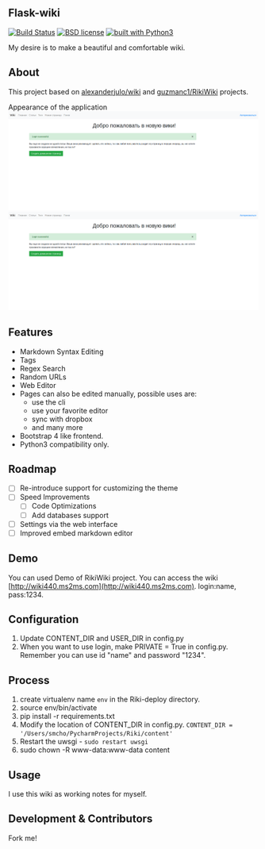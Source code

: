 Flask-wiki
----

[![Build Status](https://travis-ci.org/eleutherius/flask-wiki.svg?branch=master)](https://travis-ci.org/eleutherius/flask-wiki)
[![BSD license](https://img.shields.io/pypi/l/flask.svg)](
https://github.com/eleutherius/flask-wiki/blob/master/LICENSE)
[![built with Python3](https://img.shields.io/badge/built%20with-Python3-red.svg)](
https://www.python.org/)


My desire is to make a beautiful and comfortable wiki.  

## About
This project based on [alexanderjulo/wiki](https://github.com/alexanderjulo/wiki) and [guzmanc1/RikiWiki](https://github.com/guzmanc1/RikiWiki) projects.

Appearance of the application
![Home page](https://raw.githubusercontent.com/eleutherius/flask-wiki/master/doc/img1.png)
![Articles](https://raw.githubusercontent.com/eleutherius/flask-wiki/master/doc/img1.png)

## Features
* Markdown Syntax Editing
* Tags
* Regex Search
* Random URLs
* Web Editor
* Pages can also be edited manually, possible uses are:
    * use the cli
    * use your favorite editor
    * sync with dropbox
    * and many more
* Bootstrap 4 like frontend.
* Python3 compatibility only.

## Roadmap

- [ ]  Re-introduce support for customizing the theme
- [ ]  Speed Improvements
	- [ ] Code Optimizations
	- [ ] Add databases support
- [ ] Settings via the web interface
- [ ] Improved  embed markdown editor

## Demo
You can used Demo of RikiWiki project.
You can access the wiki [http://wiki440.ms2ms.com](http://wiki440.ms2ms.com). login:name, pass:1234.

## Configuration
1. Update CONTENT_DIR and USER_DIR in config.py
2. When you want to use login, make PRIVATE = True in config.py. Remember you can use id "name" and password "1234".

## Process
1. create virtualenv name `env` in the Riki-deploy directory.
2. source env/bin/activate
3. pip install -r requirements.txt
4. Modify the location of CONTENT_DIR in config.py. `CONTENT_DIR = '/Users/smcho/PycharmProjects/Riki/content'`
5. Restart the uwsgi - `sudo restart uwsgi`
6. sudo chown -R www-data:www-data content

## Usage
I use this wiki as working notes for myself.

## Development & Contributors
 Fork me!
